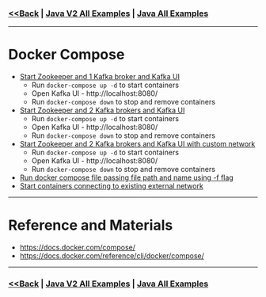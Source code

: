 ### [<<Back](../README.md) | [Java V2 All Examples](https://github.com/avinashbabudonthu/java/blob/master/java-v2/README.md) | [Java All Examples](https://github.com/avinashbabudonthu/java/blob/master/README.md)
------
# Docker Compose
* [Start Zookeeper and 1 Kafka broker and Kafka UI](files/docker-compose-kafka-1-broker.yml)
	* Run `docker-compose up -d` to start containers
	* Open Kafka UI - http://localhost:8080/
	* Run `docker-compose down` to stop and remove containers
* [Start Zookeeper and 2 Kafka brokers and Kafka UI](files/docker-compose-kafka-2-brokers.yml)
	* Run `docker-compose up -d` to start containers
	* Open Kafka UI - http://localhost:8080/
	* Run `docker-compose down` to stop and remove containers
* [Start Zookeeper and 2 Kafka brokers and Kafka UI with custom network](files/docker-compose-kafka-1-broker-with-network.yml)
	* Run `docker-compose up -d` to start containers
	* Open Kafka UI - http://localhost:8080/
	* Run `docker-compose down` to stop and remove containers
* [Run docker compose file passing file path and name using -f flag](files/custom-file-path-name.md)
* [Start containers connecting to existing external network](files/connect-to-existing-external-network.md)
------
# Reference and Materials
* https://docs.docker.com/compose/
* https://docs.docker.com/reference/cli/docker/compose/
------
### [<<Back](../README.md) | [Java V2 All Examples](https://github.com/avinashbabudonthu/java/blob/master/java-v2/README.md) | [Java All Examples](https://github.com/avinashbabudonthu/java/blob/master/README.md)